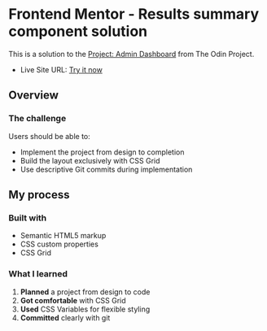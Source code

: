 # Frontend Mentor - Results summary component solution

This is a solution to the [Project: Admin Dashboard](https://www.theodinproject.com/lessons/node-path-intermediate-html-and-css-admin-dashboard) from The Odin Project.

- Live Site URL: [Try it now](https://mahim427.github.io/admin-page/)

## Overview

### The challenge

Users should be able to:

- Implement the project from design to completion
- Build the layout exclusively with CSS Grid
- Use descriptive Git commits during implementation


## My process

### Built with

- Semantic HTML5 markup
- CSS custom properties
- CSS Grid

### What I learned

1. **Planned** a project from design to code
2. **Got comfortable** with CSS Grid
3. **Used** CSS Variables for flexible styling
4. **Committed** clearly with git